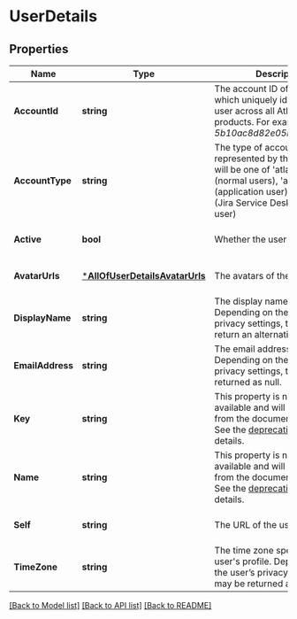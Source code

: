 # UserDetails

## Properties
Name | Type | Description | Notes
------------ | ------------- | ------------- | -------------
**AccountId** | **string** | The account ID of the user, which uniquely identifies the user across all Atlassian products. For example, *5b10ac8d82e05b22cc7d4ef5*. | [optional] [default to null]
**AccountType** | **string** | The type of account represented by this user. This will be one of &#x27;atlassian&#x27; (normal users), &#x27;app&#x27; (application user) or &#x27;customer&#x27; (Jira Service Desk customer user) | [optional] [default to null]
**Active** | **bool** | Whether the user is active. | [optional] [default to null]
**AvatarUrls** | [***AllOfUserDetailsAvatarUrls**](AllOfUserDetailsAvatarUrls.md) | The avatars of the user. | [optional] [default to null]
**DisplayName** | **string** | The display name of the user. Depending on the user’s privacy settings, this may return an alternative value. | [optional] [default to null]
**EmailAddress** | **string** | The email address of the user. Depending on the user’s privacy settings, this may be returned as null. | [optional] [default to null]
**Key** | **string** | This property is no longer available and will be removed from the documentation soon. See the [deprecation notice](https://developer.atlassian.com/cloud/jira/platform/deprecation-notice-user-privacy-api-migration-guide/) for details. | [optional] [default to null]
**Name** | **string** | This property is no longer available and will be removed from the documentation soon. See the [deprecation notice](https://developer.atlassian.com/cloud/jira/platform/deprecation-notice-user-privacy-api-migration-guide/) for details. | [optional] [default to null]
**Self** | **string** | The URL of the user. | [optional] [default to null]
**TimeZone** | **string** | The time zone specified in the user&#x27;s profile. Depending on the user’s privacy settings, this may be returned as null. | [optional] [default to null]

[[Back to Model list]](../README.md#documentation-for-models) [[Back to API list]](../README.md#documentation-for-api-endpoints) [[Back to README]](../README.md)

